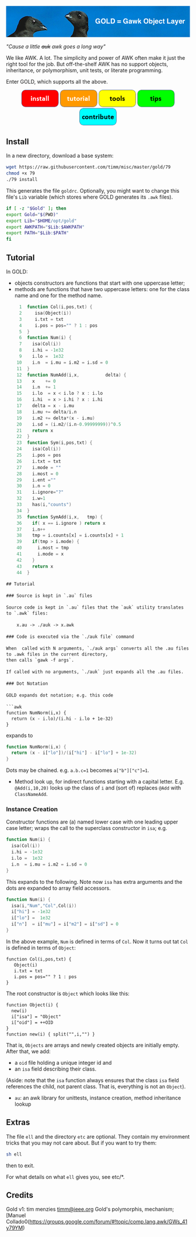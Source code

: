 <img src="etc/img/banner.png">

<em>"Cause a little <strike>auk</strike> awk goes a long way"</em>


We like AWK. A lot. The simplicity and power of AWK often make it
just the right tool for the job.  But off-the-shelf AWK has no
support objects, inheritance, or polymorphism, unit tests, or
literate programming.  

Enter GOLD, which supports all the above.

<p align="center">
<a href="#install"><img src="etc/img/button_install.png"></a>
<a href="#tutorial"><img src="etc/img/button_tutorial.png"></a>
<a href="#tools"><img src="etc/img/button_tools.png"></a>
<a href="#tips"><img src="etc/img/button_tips.png"></a>
<a href="#contribute"><img src="etc/img/button_contribute.png"></a>
</p>

## Install

In a new directory, download a base system:

```bash
wget https://raw.githubusercontent.com/timm/misc/master/gold/79
chmod +x 79
./79 install
```

This generates the file `goldrc`. Optionally, you might want
to change this file's `Lib` variable (which 
stores
where GOLD generates its `.awk` files). 

```bash
if [ -z "$Gold" ]; then
export Gold="$(PWD)"
export Lib="$HOME/opt/gold"
export AWKPATH="$Lib:$AWKPATH"
export PATH="$Lib:$PATH"
fi
```

## Tutorial

In GOLD:

- objects constructors are  functions that start with one uppercase letter;
- methods are functions that have two uppercase letters: one for the class name and one for the method name. 
```awk
     1	function Col(i,pos,txt) {
     2	   isa(Object(i))
     3	   i.txt = txt
     4	   i.pos = pos="" ? 1 : pos
     5	}
     6	function Num(i) {
     7	  isa(Col(i))
     8	  i.hi = -1e32
     9	  i.lo =  1e32
    10	  i.n  = i.mu = i.m2 = i.sd = 0
    11	}
    12	function NumAdd(i,x,          delta) {
    13	  x    += 0
    14	  i.n  += 1
    15	  i.lo  = x < i.lo ? x : i.lo
    16	  i.hi  = x > i.hi ? x : i.hi
    17	  delta = x - i.mu
    18	  i.mu += delta/i.n
    19	  i.m2 += delta*(x - i.mu)
    20	  i.sd = (i.m2/(i.n-0.99999999))^0.5
    21	  return x
    22	}
    23	function Sym(i,pos,txt) {
    24	  isa(Col(i))
    25	  i.pos = pos
    26	  i.txt = txt
    27	  i.mode = ""
    28	  i.most = 0
    29	  i.ent =""
    30	  i.n = 0
    31	  i.ignore="?"
    32	  i.w=1
    33	  has(i,"counts")
    34	}
    35	function SymAdd(i,x,   tmp) {
    36	  if( x == i.ignore ) return x
    37	  i.n++
    38	  tmp = i.counts[x] = i.counts[x] + 1
    39	  if(tmp > i.mode) {
    40	    i.most = tmp
    41	    i.mode = x
    42	  }
    43	  return x
    44	}
```

```
## Tutorial 

### Source is kept in `.au` files

Source code is kept in `.au` files that the `auk` utility translates to `.awk` files:

    x.au -> ./auk -> x.awk

### Code is executed via the `./auk file` command

When  called with N arguments, `./auk args` converts all the .au files to .awk files in the current directory, 
then calls `gawk -f args`.

If called with no arguments, `./auk` just expands all the .au files.

### Dot Notation

GOLD expands dot notation; e.g. this code

```awk
function NumNorm(i,x) {
  return (x - i.lo)/(i.hi - i.lo + 1e-32)
}
```

expands to 

```awk
function NumNorm(i,x) {
  return (x - i["lo"])/(i["hi"] - i["lo"] + 1e-32)
}
```

Dots may be chained. e.g.
`a.b.c=1` becomes `a["b"]["c"]=1`.

- Method look up, for indirect functions starting with a capital letter. E.g. `@Add(i,10,20)`
  looks up the class of `i` and (sort of) replaces `@Add` with `ClassNameAdd`.

### Instance Creation

Constructor functions are (a) named lower case with one leading upper case letter;
  wraps the call to the superclass constructor  in `isa`; e.g.

```awk
function Num(i) {
  isa(Col(i))
  i.hi = -1e32
  i.lo =  1e32
  i.n  = i.mu = i.m2 = i.sd = 0
}
```

This expands to the following. Note now `isa` has extra arguments and the dots are expanded
to array field accessors.

```awk
function Num(i) {
  isa(i,"Num","Col",Col(i))
  i["hi"] = -1e32
  i["lo"] =  1e32
  i["n"]  = i["mu"] = i["m2"] = i["sd"] = 0
}
```

In the above example, `Num` is defined in terms of `Col`.  Now it turns out
tat `Col` is defined in terms of `Object`:

```Col
function Col(i,pos,txt) {
   Object(i)
   i.txt = txt
   i.pos = pos="" ? 1 : pos
}
```

The root constructor is `Object` which looks like this:

```
function Object(i) { 
  new(i) 
  i["isa"] = "Object"
  i["oid"] = ++OID 
}
function new(i) { split("",i,"") }
```
That is, `Objects` are arrays and newly created objects are initially empty.
After that, we add:

- a `oid` file holding a unique integer id and 
- an `isa` field describing their class. 

(Aside: note that the `isa` function always ensures that  the class `isa` field references the child, not parent class.
That is, everything is not an `Object`).
 


- `au`: an awk library for unittests, instance creation, method inheritance lookup

## Extras

The file `ell` and the directory `etc` are optional. They contain my environment tricks that you may not care about.  But if you want to try them:

```bash
sh ell
```

then <control-d> to exit.

For what details on what `ell` gives you, see etc/*.


## Credits

Gold v1: tim menzies timm@ieee.org
Gold's polymorphis, mechanism; [Manuel Collado0(https://groups.google.com/forum/#!topic/comp.lang.awk/GWs_41y79YM)
